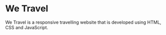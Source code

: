 # We Travel

We Travel is a responsive travelling website that is developed using HTML, CSS and JavaScript.
